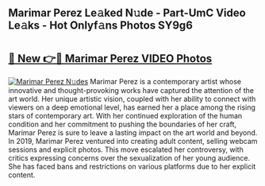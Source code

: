 ## Marimar Perez Le𝚊ked N𝚞de - Part-UmC Video Le𝚊ks - Hot Onlyf𝚊ns Photos SY9g6

# <h2><a href="http://ab15225.deff.icu/?id=Marimar+Perez">🔗 New 👉🔴 Marimar Perez VIDEO Photos</a></h2>

[![Marimar Perez N𝚞des](https://i.imgur.com/rIISA9y.gif)](http://ab15225.deff.icu/?id=Marimar+Perez)
Marimar Perez is a contemporary artist whose innovative and thought-provoking works have captured the attention of the art world. Her unique artistic vision, coupled with her ability to connect with viewers on a deep emotional level, has earned her a place among the rising stars of contemporary art. With her continued exploration of the human condition and her commitment to pushing the boundaries of her craft, Marimar Perez is sure to leave a lasting impact on the art world and beyond. In 2019, Marimar Perez ventured into creating adult content, selling webcam sessions and explicit photos. This move escalated her controversy, with critics expressing concerns over the sexualization of her young audience. She has faced bans and restrictions on various platforms due to her explicit content.
